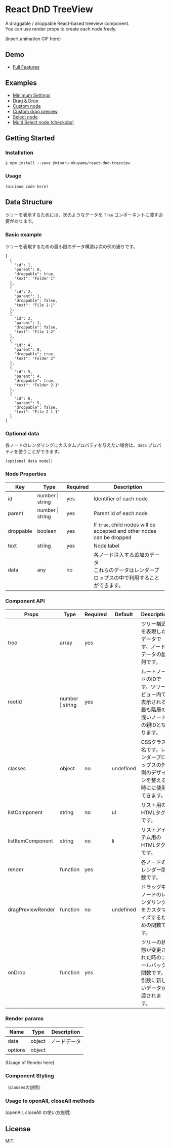 # React DnD TreeView

A draggable / droppable React-based treeview component.  
You can use render props to create each node freely.

(insert animation GIF here)

## Demo
- [Full Features](https://google.com/)

## Examples

- [Minimum Settings](https://google.com/)
- [Drag & Drop](https://google.com/)
- [Custom node](https://google.com/)
- [Custom drag preview](https://google.com)
- [Select node](https://google.com)
- [Multi Select node (checkobx)](https://google.com)

## Getting Started

### Installation

```
$ npm install --save @minoru-okuyama/react-dnd-treeview
```

### Usage

```
(minimum code here)

```

## Data Structure

ツリーを表示するためには、次のようなデータを `Tree` コンポーネントに渡す必要があります。

### Basic example

ツリーを表現するための最小限のデータ構造は次の例の通りです。

```
[
  {
    "id": 1,
    "parent": 0,
    "droppable": true,
    "text": "Folder 1"
  },
  {
    "id": 2,
    "parent": 1,
    "droppable": false,
    "text": "File 1-1"
  },
  {
    "id": 3,
    "parent": 1,
    "droppable": false,
    "text": "File 1-2"
  },
  {
    "id": 4,
    "parent": 0,
    "droppable": true,
    "text": "Folder 2"
  },
  {
    "id": 5,
    "parent": 4,
    "droppable": true,
    "text": "Folder 2-1"
  },
  {
    "id": 6,
    "parent": 5,
    "droppable": false,
    "text": "File 2-1-1"
  }
]

```

### Optional data

各ノードのレンダリングにカスタムプロパティを与えたい場合は、`data` プロパティを使うことができます。

```
(optional data model)
```

### Node Properties

|Key|Type|Required|Description|
|--|--|--|--|
|id|number &#124; string|yes|Identifier of each node|
|parent|number &#124; string|yes|Parent id of each node|
|droppable|boolean|yes|If `true`, child nodes will be accepted and other nodes can be dropped|
|text|string|yes|Node label|
|data|any|no|各ノード注入する追加のデータ<br>これらのデータはレンダープロップスの中で利用することができます。|


### Component API

|Props|Type|Required|Default|Description|
|--|--|--|--|--|
|tree|array|yes||ツリー構造を表現したデータです。ノードデータの配列です。|
|rootId|number &#124; string |yes||ルートノードのIDです。ツリービュー内で表示される最も階層の浅いノードの親IDとなります。|
|classes|object|no|undefined|CSSクラス名です。レンダープロップスの外側のデザインを整える時にに使用できます。|
|listComponent|string|no|ul|リスト用のHTMLタグです。|
|listItemComponent|string|no|li|リストアイテム用のHTMLタグです。|
|render|function|yes||各ノードのレンダー関数です。|
|dragPreviewRender|function|no|undefined|ドラッグ中ノードのレンダリングをカスタマイズするための関数です。|
|onDrop|function|yes||ツリーの状態が変更された時のコールバック関数です。引数に新しいデータが渡されます。|

### Render params

|Name|Type|Description|
|--|--|--|
|data|object|ノードデータ|
|options|object||

(Usage of Render here)

### Component Styling

（classesの説明）

### Usage to openAll, closeAll methods

(openAll, closeAll の使い方説明)

## License
MIT.
